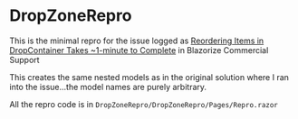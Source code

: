 # DropZoneRepro

This is the minimal repro for the issue logged as [Reordering Items in DropContainer Takes ~1-minute to Complete](https://support.blazorise.com/issues/80/Reordering-Items-in-DropContainer-Takes-1-minute-to-Complete) in Blazorize Commercial Support

This creates the same nested models as in the original solution where I ran into the issue...the model names are purely arbitrary.

All the repro code is in `DropZoneRepro/DropZoneRepro/Pages/Repro.razor`